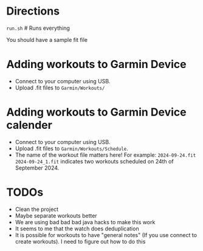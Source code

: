 # Directions
`run.sh` # Runs everything

You should have a sample fit file

# Adding workouts to Garmin Device
 * Connect to your computer using USB.
 * Upload .fit files to `Garmin/Workouts/`

# Adding workouts to Garmin Device calender
 * Connect to your computer using USB.
 * Upload .fit files to `Garmin/Workouts/Schedule`.
 * The name of the workout file matters here! For example: `2024-09-24.fit   2024-09-24_1.fit` indicates two workouts scheduled on 24th of September 2024.

# TODOs
 * Clean the project
 * Maybe separate workouts better
 * We are using bad bad bad java hacks to make this work
 * It seems to me that the watch does deduplication
 * It is possible for workouts to have "general notes" (If you use connect to create workouts). I need to figure out how to do this

